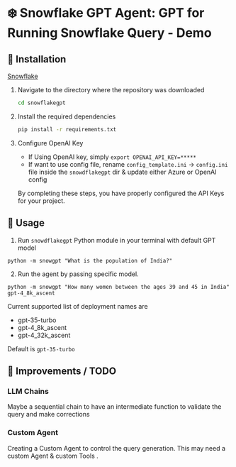 # ❄️ Snowflake GPT Agent: GPT for Running Snowflake Query - Demo

## 💾 Installation

[Snowflake](images/snow6.png)

1. Navigate to the directory where the repository was downloaded

    ```bash
    cd snowflakegpt
    ```
2. Install the required dependencies

    ```bash
    pip install -r requirements.txt
    ```

3. Configure OpenAI Key
    * If Using OpenAI key, simply `export OPENAI_API_KEY=*****`
    * If want to use config file, rename `config_template.ini` -> `config.ini` file inside the `snowdflakegpt` dir & update either Azure or OpenAI config

    By completing these steps, you have properly configured the API Keys for your project.


## 🔧 Usage

1. Run `snowdflakegpt` Python module in your terminal with default GPT model

```
python -m snowgpt "What is the population of India?"
```

2. Run the agent by passing specific model.

```
python -m snowgpt "How many women between the ages 39 and 45 in India" gpt-4_8k_ascent
```

Current supported list of deployment names are
* gpt-35-turbo
* gpt-4_8k_ascent
* gpt-4_32k_ascent

Default is `gpt-35-turbo`

## 🚒 Improvements / TODO

### LLM Chains
Maybe a sequential chain to have an intermediate function to validate the query and make corrections

### Custom Agent
Creating a Custom Agent to control the query generation. This may need a custom Agent & custom Tools .